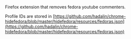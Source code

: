 Firefox extension that removes fedora youtube commenters.

Profile IDs are stored in [https://github.com/hadalin/chrome-hidefedora/blob/master/hidefedora/resources/fedoras.json](https://github.com/hadalin/chrome-hidefedora/blob/master/hidefedora/resources/fedoras.json)
